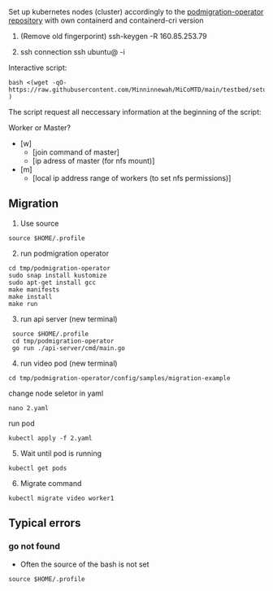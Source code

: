 Set up kubernetes nodes (cluster) accordingly to the [podmigration-operator repository](https://github.com/SSU-DCN/podmigration-operator) with own containerd and containerd-cri version

1. (Remove old fingerporint)
ssh-keygen -R 160.85.253.79

2. ssh connection
ssh ubuntu@<ip> -i <pathToKeyFile>


Interactive script:
```
bash <(wget -qO- https://raw.githubusercontent.com/Minninnewah/MiCoMTD/main/testbed/setup_environment_complete.sh )
```

The script request all neccessary information at the beginning of the script:

Worker or Master?<br />
* [w]<br />
  * [join command of master]<br />
  * [ip adress of master (for nfs mount)]<br />
* [m]<br />
  * [local ip address range of workers (to set nfs permissions)]<br />


## Migration
 
1. Use source
```
source $HOME/.profile
```
 
2. run podmigration operator
```
cd tmp/podmigration-operator
sudo snap install kustomize
sudo apt-get install gcc
make manifests
make install
make run
```
 
3. run api server (new terminal)
```
 source $HOME/.profile
 cd tmp/podmigration-operator
 go run ./api-server/cmd/main.go
```
 
4. run video pod (new terminal)
```
cd tmp/podmigration-operator/config/samples/migration-example
```
change node seletor in yaml
```
nano 2.yaml 
```
 
run pod
```
kubectl apply -f 2.yaml
```
 
5. Wait until pod is running
 ```
 kubectl get pods
 ```
 
 6. Migrate command
  ```
  kubectl migrate video worker1
  ```

## Typical errors
### go not found
- Often the source of the bash is not set
```
source $HOME/.profile
```
